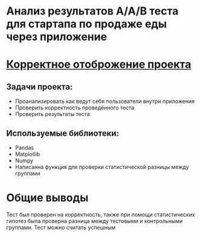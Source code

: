 # Анализ результатов A/A/B теста для стартапа по продаже еды через приложение

# [Корректное отоброжение проекта](https://nbviewer.org/github/romanbinya/projecctyandex/blob/fa595e0458f3209136b7865c5c64d3b489c84bca/Сборный%20проект%202/Анализ%20AAB%20теста.ipynb)

## Задачи проекта:
* Проанализировать как ведут себя пользователи внутри приложения
* Проверить корректность проведённого теста
* Проверить результаты теста

## Используемые библиотеки:
* Pandas
* Matplotlib
* Numpy
* Написанна функция для проверки статистической разницы между группами
 # Общие выводы 
 Тест был проверен на корректность, также при помощи статистических гипотез была проверна разница между тестовыми и контрольными группами. Тест можно считать успешным

